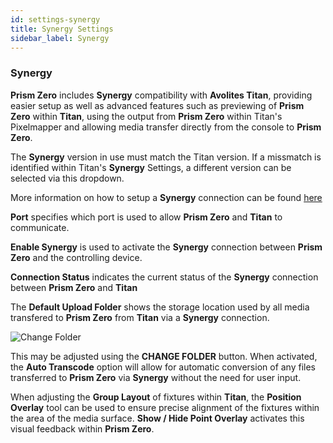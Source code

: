 ```yaml
---
id: settings-synergy
title: Synergy Settings
sidebar_label: Synergy
---
```


### Synergy

**Prism Zero** includes **Synergy** compatibility with **Avolites Titan**, providing easier setup as well as advanced features such as previewing of **Prism Zero** within **Titan**, using the output from **Prism Zero** within Titan's Pixelmapper and allowing media transfer directly from the console to **Prism Zero**.

The **Synergy** version in use must match the Titan version. If a missmatch is identified within Titan's **Synergy** Settings, a different version can be selected via this dropdown.

More information on how to setup a **Synergy** connection can be found [here](../../../docs/synergy)

**Port** specifies which port is used to allow **Prism Zero** and **Titan** to communicate.

**Enable Synergy** is used to activate the **Synergy** connection between **Prism Zero** and the controlling device.

**Connection Status** indicates the current status of the **Synergy** connection between **Prism Zero** and **Titan**

The **Default Upload Folder** shows the storage location used by all media transfered to **Prism Zero** from **Titan** via a **Synergy** connection.

![Change Folder](/prismdocs/images/change_folder.png)

This may be adjusted using the **CHANGE FOLDER** button.
When activated, the **Auto Transcode** option will allow for automatic conversion of any files transferred to **Prism Zero** via **Synergy** without the need for user input.

When adjusting the **Group Layout** of fixtures within **Titan**, the **Position Overlay** tool can be used to ensure precise alignment of the fixtures within the area of the media surface. **Show / Hide Point Overlay** activates this visual feedback within **Prism Zero**.
